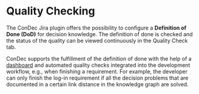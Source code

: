 # Quality Checking

The ConDec Jira plugin offers the possibility to configure a **Definition of Done (DoD)** for decision knowledge.
The definition of done is checked and the status of the quality can be viewed continuously in the Quality Check tab.

ConDec supports the fulfillment of the definition of done with the help of a [dashboard](dashboard.md) and automated quality checks integrated into the development workflow, e.g., when finishing a requirement. 
For example, the developer can only finish the log-in requirement if all the decision problems that are documented in a certain link distance in the knowledge graph are solved.

